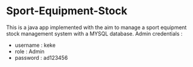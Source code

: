 # Sport-Equipment-Stock
This is a java app implemented with the aim to manage a sport equipment stock management system with a MYSQL database. Admin credentials : 
- username : keke
- role : Admin
- password : ad123456
